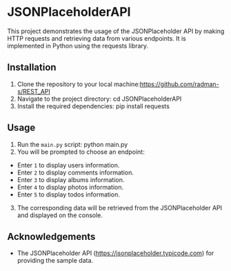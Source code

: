 # JSONPlaceholderAPI

This project demonstrates the usage of the JSONPlaceholder API by making HTTP requests and retrieving data from various endpoints. It is implemented in Python using the requests library.

## Installation

1. Clone the repository to your local machine:https://github.com/radman-s/REST_API
2. Navigate to the project directory: cd JSONPlaceholderAPI
3. Install the required dependencies: pip install requests

## Usage

1. Run the `main.py` script: python main.py
2. You will be prompted to choose an endpoint:
- Enter `1` to display users information.
- Enter `2` to display comments information.
- Enter `3` to display albums information.
- Enter `4` to display photos information.
- Enter `5` to display todos information.

3. The corresponding data will be retrieved from the JSONPlaceholder API and displayed on the console.

## Acknowledgements

- The JSONPlaceholder API (https://jsonplaceholder.typicode.com) for providing the sample data.